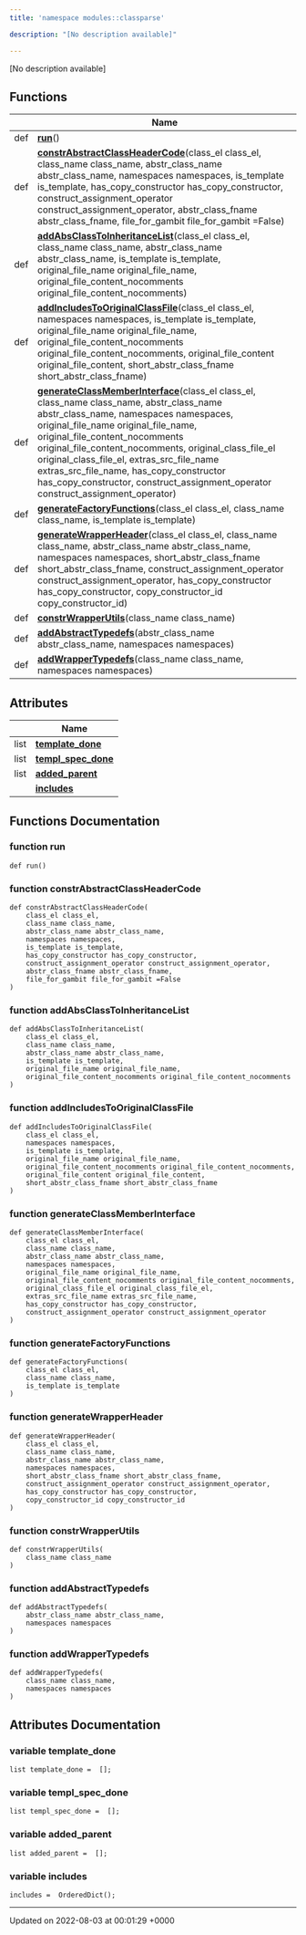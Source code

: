 ```yaml
---
title: 'namespace modules::classparse'

description: "[No description available]"

---
```







[No description available]

## Functions

|                | Name           |
| -------------- | -------------- |
| def | **[run](/documentation/code/main/namespaces/namespacemodules_1_1classparse/#function-run)**() |
| def | **[constrAbstractClassHeaderCode](/documentation/code/main/namespaces/namespacemodules_1_1classparse/#function-constrabstractclassheadercode)**(class_el class_el, class_name class_name, abstr_class_name abstr_class_name, namespaces namespaces, is_template is_template, has_copy_constructor has_copy_constructor, construct_assignment_operator construct_assignment_operator, abstr_class_fname abstr_class_fname, file_for_gambit file_for_gambit =False) |
| def | **[addAbsClassToInheritanceList](/documentation/code/main/namespaces/namespacemodules_1_1classparse/#function-addabsclasstoinheritancelist)**(class_el class_el, class_name class_name, abstr_class_name abstr_class_name, is_template is_template, original_file_name original_file_name, original_file_content_nocomments original_file_content_nocomments) |
| def | **[addIncludesToOriginalClassFile](/documentation/code/main/namespaces/namespacemodules_1_1classparse/#function-addincludestooriginalclassfile)**(class_el class_el, namespaces namespaces, is_template is_template, original_file_name original_file_name, original_file_content_nocomments original_file_content_nocomments, original_file_content original_file_content, short_abstr_class_fname short_abstr_class_fname) |
| def | **[generateClassMemberInterface](/documentation/code/main/namespaces/namespacemodules_1_1classparse/#function-generateclassmemberinterface)**(class_el class_el, class_name class_name, abstr_class_name abstr_class_name, namespaces namespaces, original_file_name original_file_name, original_file_content_nocomments original_file_content_nocomments, original_class_file_el original_class_file_el, extras_src_file_name extras_src_file_name, has_copy_constructor has_copy_constructor, construct_assignment_operator construct_assignment_operator) |
| def | **[generateFactoryFunctions](/documentation/code/main/namespaces/namespacemodules_1_1classparse/#function-generatefactoryfunctions)**(class_el class_el, class_name class_name, is_template is_template) |
| def | **[generateWrapperHeader](/documentation/code/main/namespaces/namespacemodules_1_1classparse/#function-generatewrapperheader)**(class_el class_el, class_name class_name, abstr_class_name abstr_class_name, namespaces namespaces, short_abstr_class_fname short_abstr_class_fname, construct_assignment_operator construct_assignment_operator, has_copy_constructor has_copy_constructor, copy_constructor_id copy_constructor_id) |
| def | **[constrWrapperUtils](/documentation/code/main/namespaces/namespacemodules_1_1classparse/#function-constrwrapperutils)**(class_name class_name) |
| def | **[addAbstractTypedefs](/documentation/code/main/namespaces/namespacemodules_1_1classparse/#function-addabstracttypedefs)**(abstr_class_name abstr_class_name, namespaces namespaces) |
| def | **[addWrapperTypedefs](/documentation/code/main/namespaces/namespacemodules_1_1classparse/#function-addwrappertypedefs)**(class_name class_name, namespaces namespaces) |

## Attributes

|                | Name           |
| -------------- | -------------- |
| list | **[template_done](/documentation/code/main/namespaces/namespacemodules_1_1classparse/#variable-template-done)**  |
| list | **[templ_spec_done](/documentation/code/main/namespaces/namespacemodules_1_1classparse/#variable-templ-spec-done)**  |
| list | **[added_parent](/documentation/code/main/namespaces/namespacemodules_1_1classparse/#variable-added-parent)**  |
| | **[includes](/documentation/code/main/namespaces/namespacemodules_1_1classparse/#variable-includes)**  |


## Functions Documentation

### function run

```
def run()
```


### function constrAbstractClassHeaderCode

```
def constrAbstractClassHeaderCode(
    class_el class_el,
    class_name class_name,
    abstr_class_name abstr_class_name,
    namespaces namespaces,
    is_template is_template,
    has_copy_constructor has_copy_constructor,
    construct_assignment_operator construct_assignment_operator,
    abstr_class_fname abstr_class_fname,
    file_for_gambit file_for_gambit =False
)
```


### function addAbsClassToInheritanceList

```
def addAbsClassToInheritanceList(
    class_el class_el,
    class_name class_name,
    abstr_class_name abstr_class_name,
    is_template is_template,
    original_file_name original_file_name,
    original_file_content_nocomments original_file_content_nocomments
)
```


### function addIncludesToOriginalClassFile

```
def addIncludesToOriginalClassFile(
    class_el class_el,
    namespaces namespaces,
    is_template is_template,
    original_file_name original_file_name,
    original_file_content_nocomments original_file_content_nocomments,
    original_file_content original_file_content,
    short_abstr_class_fname short_abstr_class_fname
)
```


### function generateClassMemberInterface

```
def generateClassMemberInterface(
    class_el class_el,
    class_name class_name,
    abstr_class_name abstr_class_name,
    namespaces namespaces,
    original_file_name original_file_name,
    original_file_content_nocomments original_file_content_nocomments,
    original_class_file_el original_class_file_el,
    extras_src_file_name extras_src_file_name,
    has_copy_constructor has_copy_constructor,
    construct_assignment_operator construct_assignment_operator
)
```


### function generateFactoryFunctions

```
def generateFactoryFunctions(
    class_el class_el,
    class_name class_name,
    is_template is_template
)
```


### function generateWrapperHeader

```
def generateWrapperHeader(
    class_el class_el,
    class_name class_name,
    abstr_class_name abstr_class_name,
    namespaces namespaces,
    short_abstr_class_fname short_abstr_class_fname,
    construct_assignment_operator construct_assignment_operator,
    has_copy_constructor has_copy_constructor,
    copy_constructor_id copy_constructor_id
)
```


### function constrWrapperUtils

```
def constrWrapperUtils(
    class_name class_name
)
```


### function addAbstractTypedefs

```
def addAbstractTypedefs(
    abstr_class_name abstr_class_name,
    namespaces namespaces
)
```


### function addWrapperTypedefs

```
def addWrapperTypedefs(
    class_name class_name,
    namespaces namespaces
)
```



## Attributes Documentation

### variable template_done

```
list template_done =  [];
```


### variable templ_spec_done

```
list templ_spec_done =  [];
```


### variable added_parent

```
list added_parent =  [];
```


### variable includes

```
includes =  OrderedDict();
```





-------------------------------

Updated on 2022-08-03 at 00:01:29 +0000